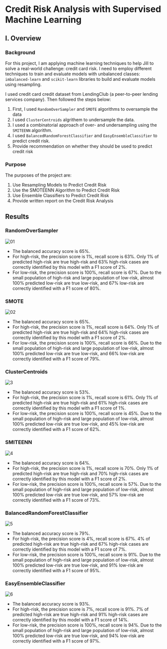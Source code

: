 # Credit Risk Analysis with Supervised Machine Learning

## I. Overview

### Background

For this project, I am applying machine learning techniques to help Jill to solve a real-world challenge: credit card risk. I need to employ different techniques to train and evaluate models with unbalanced classes: `imbalanced-learn` and `scikit-learn` libraries to build and evaluate models using resampling. 

I used credit card credit dataset from LendingClub (a peer-to-peer lending services company). Then followed the steps below:

1.	First, I used `RandomOverSampler` and `SMOTE` algorithms to oversample the data
2.	I used `ClusterCentroids` algrithem to undersample the data. 
3.	I used a combinatorial approach of over- and undersampling using the `SMITEENN` algorithm.
4.	I used `BalancedRandomForestClassifier` and `EasyEnsembleClassifier` to predict credit risk.
5.	Provide recommendation on whether they should be used to predict credit risk

### Purpose

The purposes of the project are:
1.	Use Resampling Models to Predict Credit Risk
2.	Use the SMOTEENN Algorithm to Predict Credit Risk
3.	Use Ensemble Classifiers to Predict Credit Risk
4.	Provide written report on the Credit Risk Analysis

## Results

### RandomOverSampler

![01](https://user-images.githubusercontent.com/84211948/137615316-907eaadd-6a58-4537-ac71-870190d2acb1.png)

- The balanced accuracy score is 65%.
- For high-risk, the precision score is 1%, recall score is 63%. Only 1% of predicted high-risk are true high-risk and 63% high-risk cases are correctly identified by this model with a F1 score of 2%. 
- For low-risk, the precision score is 100%, recall score is 67%. Due to the small population of high-risk and large population of low-risk, almost 100% predicted low-risk are true low-risk, and 67% low-risk are correctly identified with a F1 score of 80%.


### SMOTE 

![02](https://user-images.githubusercontent.com/84211948/137615321-03af0675-c3d4-4a97-831f-c2dad0583fd2.png)

- The balanced accuracy score is 65%.
- For high-risk, the precision score is 1%, recall score is 64%. Only 1% of predicted high-risk are true high-risk and 64% high-risk cases are correctly identified by this model with a F1 score of 2%. 
- For low-risk, the precision score is 100%, recall score is 66%. Due to the small population of high-risk and large population of low-risk, almost 100% predicted low-risk are true low-risk, and 66% low-risk are correctly identified with a F1 score of 79%.

### ClusterCentroids

![3](https://user-images.githubusercontent.com/84211948/137615327-da3f350c-4c6f-4433-ae1b-754c6ea2bf92.png)

- The balanced accuracy score is 53%.
- For high-risk, the precision score is 1%, recall score is 61%. Only 1% of predicted high-risk are true high-risk and 61% high-risk cases are correctly identified by this model with a F1 score of 1%. 
- For low-risk, the precision score is 100%, recall score is 45%. Due to the small population of high-risk and large population of low-risk, almost 100% predicted low-risk are true low-risk, and 45% low-risk are correctly identified with a F1 score of 62%.

### SMITEENN

![4](https://user-images.githubusercontent.com/84211948/137615333-98a23cd8-e840-4b0c-b2e1-ba33c0e65561.png)

- The balanced accuracy score is 64%.
- For high-risk, the precision score is 1%, recall score is 70%. Only 1% of predicted high-risk are true high-risk and 70% high-risk cases are correctly identified by this model with a F1 score of 2%. 
- For low-risk, the precision score is 100%, recall score is 57%. Due to the small population of high-risk and large population of low-risk, almost 100% predicted low-risk are true low-risk, and 57% low-risk are correctly identified with a F1 score of 73%.

### BalancedRandomForestClassifier

![5](https://user-images.githubusercontent.com/84211948/137615341-f408d043-1f15-43f0-995b-9e537410085c.png)

- The balanced accuracy score is 79%.
- For high-risk, the precision score is 4%, recall score is 67%. 4% of predicted high-risk are true high-risk and 67% high-risk cases are correctly identified by this model with a F1 score of 7%. 
- For low-risk, the precision score is 100%, recall score is 91%. Due to the small population of high-risk and large population of low-risk, almost 100% predicted low-risk are true low-risk, and 91% low-risk are correctly identified with a F1 score of 95%.

### EasyEnsembleClassifier

![6](https://user-images.githubusercontent.com/84211948/137615350-b01390a7-5183-4db5-ba66-95a7a082eba0.png)

- The balanced accuracy score is 93%.
- For high-risk, the precision score is 7%, recall score is 91%. 7% of predicted high-risk are true high-risk and 91% high-risk cases are correctly identified by this model with a F1 score of 14%. 
- For low-risk, the precision score is 100%, recall score is 94%. Due to the small population of high-risk and large population of low-risk, almost 100% predicted low-risk are true low-risk, and 94% low-risk are correctly identified with a F1 score of 97%.
